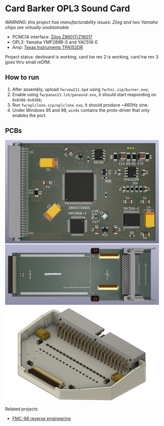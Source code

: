 # Card Barker OPL3 Sound Card

*WARNING: this project has manufacturability issues: Zilog and two Yamaha chips are virtually unobtainable*

* PCMCIA interface: [Zilog Z86017/Z16017](https://www.zilog.com/index.php?option=com_product&Itemid=26&task=docs&businessLine=&parent_id=139&familyId=13&productId=Z86017)
* OPL3: Yamaha YMF289B-S and YAC516-E
* Amp: [Texas Instruments TPA152DR](http://www.ti.com/lit/gpn/tpa152)

Project status: devboard is working, card hw rev 2 is working, card hw rev 3 goes thru small reDfM. 

## How to run

1. After assembly, upload `fw/vew211.bpd` using `fw/hsc.zip/burner.exe`;
2. Enable using `fw/panas13.lzh/panasnd.exe`, it should start responding on `0x0388-0x038b`;
3. Run `fw/oplclone.zip/oplclone.exe`, it should produce ~460Hz sine.
4. Under Windows 95 and 98, `win9x` contains the proto-driver that only enables the port.

## PCBs
![Card](https://raw.githubusercontent.com/yottatsa/card_barker/main/pc_card/pc_card-render.png)
![devboard](https://github.com/yottatsa/card_barker/raw/main/devboard/devboard-render.png)
![pod adapter](https://github.com/yottatsa/card_barker/raw/main/devboard/fpchp-assembled.png)

Related projects

* [FMC-98 reverse engineering](https://github.com/AL-255/A2P1)
